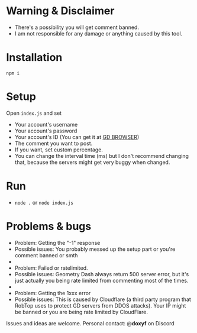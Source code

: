 # Warning & Disclaimer
- There's a possibility you will get comment banned.
- I am not responsible for any damage or anything caused by this tool.

# Installation
`npm i`

# Setup
Open `index.js` and set
- Your account's username
- Your account's password
- Your account's ID (You can get it at [GD BROWSER](https://gdbrowser.com/u/teamfox))
- The comment you want to post.
- If you want, set custom percentage.
- You can change the interval time (ms) but I don't recommend changing that, because the servers might get very buggy when changed.

# Run
- `node .` or `node index.js`

# Problems & bugs
- Problem: Getting the "-1" response
- Possible issues: You probably messed up the setup part or you're comment banned or smth
- 
- Problem: Failed or ratelimited.
- Possible issues: Geometry Dash always return 500 server error, but it's just actually you being rate limited from commenting most of the times.
-
- Problem: Getting the 1xxx error
- Possible issues: This is caused by Cloudflare (a third party program that RobTop uses to protect GD servers from DDOS attacks). Your IP might be banned or you are being rate limited by CloudFlare.

Issues and ideas are welcome. Personal contact: @**doxyf** on Discord
